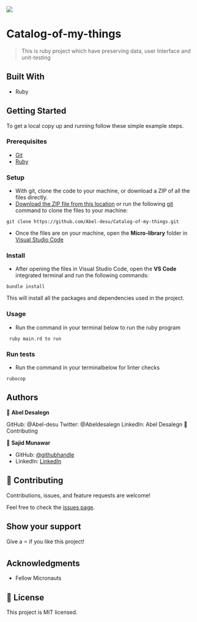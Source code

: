 ![](https://img.shields.io/badge/Microverse-blueviolet)
# Catalog-of-my-things
> This is ruby project which have preserving data, user Interface and unit-testing
## Built With

- Ruby


## Getting Started

To get a local copy up and running follow these simple example steps.

### Prerequisites
- [Git](https://www.linode.com/docs/guides/how-to-install-git-on-linux-mac-and-windows/)
- [Ruby](https://github.com/microverseinc/curriculum-ruby/blob/main/simple-ruby/articles/ruby_installation_instructions.md)

### Setup
- With git, clone the code to your machine, or download a ZIP of all the files directly.
- [Download the ZIP file from this location](https://github.com/t-bello7/micro-library/archive/refs/heads/dev.zip) or run the following [git](https://git-scm.com/) command to clone the files to your machine:

```
git clone https://github.com/Abel-desu/Catalog-of-my-things.git
```
- Once the files are on your machine, open the **Micro-library** folder in [Visual Studio Code](https://code.visualstudio.com/download)
### Install
- After opening the files in Visual Studio Code, open the **VS Code** integrated terminal and run the following commands:

```
bundle install
```
This will install all the packages and dependencies used in the project.

### Usage
- Run the command in your terminal below to run the ruby program

```
 ruby main.rd to run
```
### Run tests
- Run the command in your terminalbelow for linter checks
```
rubocop
```


## Authors

👤 **Abel Desalegn**

GitHub: @Abel-desu
Twitter: @Abeldesalegn
LinkedIn: Abel Desalegn
🤝 Contributing

👤 **Sajid Munawar**

- GitHub: [@githubhandle](https://github.com/sajid-munawar)
- LinkedIn: [LinkedIn](https://linkedin.com/in/sajid-munawar)
 

## 🤝 Contributing

Contributions, issues, and feature requests are welcome!

Feel free to check the [issues page](https://github.com/sajid-munawar/OOP-school-library/issues).

## Show your support

Give a ⭐️ if you like this project!

## Acknowledgments

- Fellow Micronauts

## 📝 License

This project is MIT licensed.
